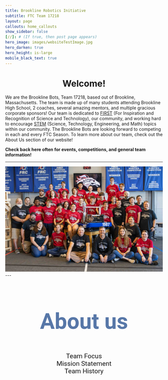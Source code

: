 ```yaml
---
title: Brookline Robotics Initiative
subtitle: FTC Team 17218
layout: page
callouts: home_callouts
show_sidebar: false
[//]: # (If true, then post page appears)
hero_image: images/websiteTestImage.jpg
hero_darken: true
hero_height: is-large
mobile_black_text: true
---
```

<link rel="stylesheet" href="/assets/css/buttonHover.css">

<style>
    .zoom {
        /*  padding: 3.125em;*/
        /*  background-color: green;*/
          transition: transform .2s; /* Animation */
        /*  width: 200px;*/
        /*  height: 200px;*/
          margin: 0 auto;
    }
    @import "TextAnimationEffect.scss";
    
    .zoom:hover {
      backface-visibility: hidden; 
      transform: scale(1.05); /* (150% zoom - Note: if the zoom is too large, it will go outside of the viewport) */
      
    }
</style>

<p><h1 style="text-align:center">
    Welcome!
</h1></p>

 We are the Brookline Bots, Team 17218, based out of Brookline, Massachusetts. The team is made up of many students attending Brookline High School, 2 coaches, several amazing mentors, and multiple gracious corporate sponsors! Our team is dedicated to [FIRST](https://www.firstinspires.org/) (For Inspiration and Recognition of Science and Technology), our community, and working hard to encourage [STEM](http://www.brooklinerobotics.org/) (Science, Technology, Engineering, and Math) topics within our community. The Brookline Bots are looking forward to competing in each and every FTC Season. To learn more about our team, check out the About Us section of our website!


**Check back here often for events, competitions, and general team information!**

---
<div style="text-align:center; vertical-align: middle; padding:0px 0;">
    <img src="images/2024TeamPic.jpg" alt=" " class="zoom" width="800" height="auto" >
</div>
---

<div class="zoom"></div> 

<h2 style="color:#5777a8; text-align:center; font-family:Dongle, Roboto, sans-serif; font-size: 500%">About us</h2>

<div style="text-align: center;font-family:Dongle, Roboto, sans-serif; font-size: 150%;">
<buttonhover class="noWrap full-rounded" onclick="teamFocus()"><span class="noWrap">Team Focus</span><div class="border full-rounded"></div></buttonhover>
<buttonhover class="noWrap full-rounded" onclick="missionStatement()"><span class="noWrap">Mission Statement</span><div class="border full-rounded"></div></buttonhover>
<buttonhover class="noWrap full-rounded" onclick="teamHistory()"><span class="noWrap">Team History</span><div class="border full-rounded"></div></buttonhover>
</div>

<div id="missStat" style="display:none">
<br>
      The Brookline Bots are dedicated to helping the future through the recognition and advocacy of science, technology, engineering, and math. As FIRST participants, we strive to build a community devoted to education, innovation, and inspiration. By creating strong partnerships with mentors, teachers, and sponsors, we encourage communication and leadership as crucial parts of team success.  
</div>

<div id="teamFoc" style="display:none">
<br>
      <p>
         The focus of our team has been to reach out to our community in every way possible. We have attended school carnivals, school presentations, bingo raffles, Boy Scout meetings, school board meetings, and business meetings. We have been featured numerous times in publications, including three local newspapers, Honeywell newsletters, and even two books: FIRST Robotics: Rack N Roll and FIRST Robots: Behind The Design. The team created a video as an introduction to FIRST for the Lee's Summit community that aired on the local government channel and published a book about our team and our history.
    <br><br>
        In our own school, we have hosted booths at Freshmen Orientation Day, sponsored "Math and Science Teacher Appreciation Day," set up booths at football games, participated in Safe Halloween, and set up FIRST Robotics displays throughout the year. In cooperation with the two other Lee's Summit robotics teams, we have held PR meetings to schedule banquets, school visits, open houses, and community outreach projects. For three weeks this past summer, we sponsored robotics and engineering camps for elementary students.
    <br><br>
        We've made our name known throughout the community in various ways. We have presented at numerous Lee's Summit elementary schools, in addition to Lee's Summit middle schools, and a private Catholic school in a neighboring city. We have attended and presented at meetings for the Rotary Club, the Optimist Club, the National Tool and Machining Association, the Lee's Summit Economic Development Council, and the Kauffman Foundation. We also were excited to give presentations at Gail's Harley Davidson, Honeywell, the Engineering and Science Summit Institute at Kansas State University, and the Lee's Summit Chalk Walk. Together with the other two Lee's Summit robotics teams our team rotated staffing a booth at Downtown Days to reach out to all Lee's Summit citizens.
    <br><br>
        Over four years, we have sent over 1,500 letters to government officials. In 2008, there was a "Lee's Summit Robotics Day" proclamation from the mayor, and Governor Matt Blunt officially recognized and commended the FIRST Robotics Competition in the state of Missouri. Along with starting a mail campaign to government officials (fifteen different officials and federal offices), took the classic Flat Stanley and combined it with the spirit of FIRST to start our Flat Creation Campaign. This was designed to reach people outside our direct area of influence, like families and friends from other states and countries. During its time traveling, Flat Mammoth (from our 2008 Flat Creation Campaign) has visited a second grade classroom, attended a robot-themed movie night, enjoyed the warm weather in Honduras, and sat in the Missouri House of Representatives! 
    </p>
</div>

<div id="teamHist" style="display:none">
<br>
  <p>
     Over the years, the Brookline Bots have had many significant achievements. We've attended over {{ site.data.home_callouts.items[1].title }} competitions over the years, from Regionals to World Championship. Team 1987 has also competed in Off-Season competitions such as Ozark Mountain Brawl, Lee's Summit's CowTown ThrowDown and Indiana Robotics Invitational (IRI). We haven't kept quiet about what we do either. You can find the Brookline Bots spreading the message of FIRST within our community by hosting booths at Missouri State Fair, Lee's Summit's Downtown Days, Oktoberfest, Kansas City Maker Faire, School Registration day, Freshmen Transition Day and You Belong Club event. The team has been featured in countless newspaper articles, been on TV, and have had two robots written about and published in two books. We've also initiated letter campaigns, media broadcasts, toiletry drives for a Domestic Abuse shelter, and much more. Team 1987, The Brookline Bots has accomplished much since our founding year.
  </p>
</div>

<script>
function missionStatement() {
    let m = document.getElementById("missStat");
    let f = document.getElementById("teamFoc");
    let h = document.getElementById("teamHist");
    f.style.display = "none";
    h.style.display = "none";
    if (m.style.display === "none") {
        m.style.display = "block";
    } else {
        m.style.display = "none";
    }
} 
function teamFocus() {
    let m = document.getElementById("missStat");
    let f = document.getElementById("teamFoc");
    let h = document.getElementById("teamHist");
    m.style.display = "none";
    h.style.display = "none";
  if (f.style.display === "none") {
    f.style.display = "block";
  } else {
    f.style.display = "none";
  }
}
function teamHistory() {
    let m = document.getElementById("missStat");
    let f = document.getElementById("teamFoc");
    let h = document.getElementById("teamHist");
    f.style.display = "none";
    m.style.display = "none";
  if (h.style.display === "none") {
    h.style.display = "block";
  } else {
    h.style.display = "none";
  }
}
</script>
